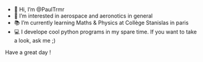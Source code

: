 - 👋 Hi, I’m @PaulTrmr
- 🚀 I’m interested in aerospace and aeronotics in general
- 📚 I’m currently learning Maths & Physics at Collège Stanislas in paris 
- 💻 I develope cool python programs in my spare time. If you want to take a look, ask me ;)



Have a great day !
